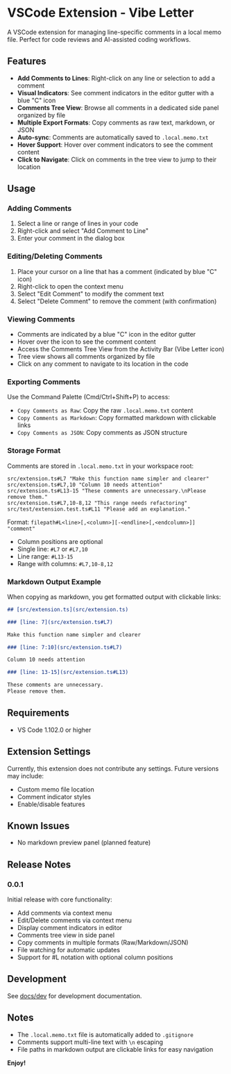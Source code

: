 # VSCode Extension - Vibe Letter

A VSCode extension for managing line-specific comments in a local memo file. Perfect for code reviews and AI-assisted coding workflows.

## Features

- **Add Comments to Lines**: Right-click on any line or selection to add a comment
- **Visual Indicators**: See comment indicators in the editor gutter with a blue "C" icon
- **Comments Tree View**: Browse all comments in a dedicated side panel organized by file
- **Multiple Export Formats**: Copy comments as raw text, markdown, or JSON
- **Auto-sync**: Comments are automatically saved to `.local.memo.txt`
- **Hover Support**: Hover over comment indicators to see the comment content
- **Click to Navigate**: Click on comments in the tree view to jump to their location

## Usage

### Adding Comments

1. Select a line or range of lines in your code
2. Right-click and select "Add Comment to Line"
3. Enter your comment in the dialog box

### Editing/Deleting Comments

1. Place your cursor on a line that has a comment (indicated by blue "C" icon)
2. Right-click to open the context menu
3. Select "Edit Comment" to modify the comment text
4. Select "Delete Comment" to remove the comment (with confirmation)

### Viewing Comments

- Comments are indicated by a blue "C" icon in the editor gutter
- Hover over the icon to see the comment content
- Access the Comments Tree View from the Activity Bar (Vibe Letter icon)
- Tree view shows all comments organized by file
- Click on any comment to navigate to its location in the code

### Exporting Comments

Use the Command Palette (Cmd/Ctrl+Shift+P) to access:
- `Copy Comments as Raw`: Copy the raw `.local.memo.txt` content
- `Copy Comments as Markdown`: Copy formatted markdown with clickable links
- `Copy Comments as JSON`: Copy comments as JSON structure

### Storage Format

Comments are stored in `.local.memo.txt` in your workspace root:

```
src/extension.ts#L7 "Make this function name simpler and clearer"
src/extension.ts#L7,10 "Column 10 needs attention"
src/extension.ts#L13-15 "These comments are unnecessary.\nPlease remove them."
src/extension.ts#L7,10-8,12 "This range needs refactoring"
src/test/extension.test.ts#L11 "Please add an explanation."
```

Format: `filepath#L<line>[,<column>][-<endline>[,<endcolumn>]] "comment"`
- Column positions are optional
- Single line: `#L7` or `#L7,10` 
- Line range: `#L13-15`
- Range with columns: `#L7,10-8,12`

### Markdown Output Example

When copying as markdown, you get formatted output with clickable links:

```markdown
## [src/extension.ts](src/extension.ts)

### [line: 7](src/extension.ts#L7)

Make this function name simpler and clearer

### [line: 7:10](src/extension.ts#L7)

Column 10 needs attention

### [line: 13-15](src/extension.ts#L13)

These comments are unnecessary.
Please remove them.
```

## Requirements

- VS Code 1.102.0 or higher

## Extension Settings

Currently, this extension does not contribute any settings. Future versions may include:
- Custom memo file location
- Comment indicator styles
- Enable/disable features

## Known Issues

- No markdown preview panel (planned feature)

## Release Notes

### 0.0.1

Initial release with core functionality:
- Add comments via context menu
- Edit/Delete comments via context menu
- Display comment indicators in editor
- Comments tree view in side panel
- Copy comments in multiple formats (Raw/Markdown/JSON)
- File watching for automatic updates
- Support for #L notation with optional column positions

## Development

See [docs/dev](./docs/dev) for development documentation.

## Notes

- The `.local.memo.txt` file is automatically added to `.gitignore`
- Comments support multi-line text with `\n` escaping
- File paths in markdown output are clickable links for easy navigation

**Enjoy!**